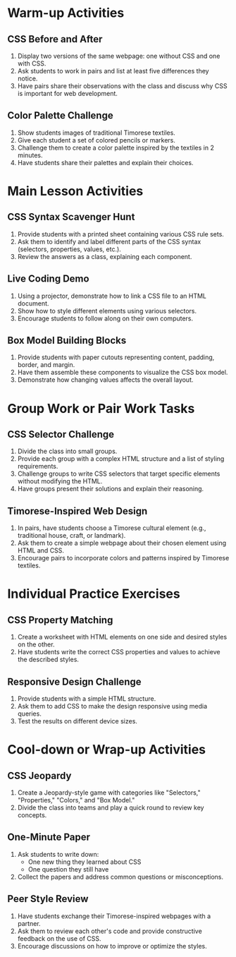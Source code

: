 # Warm-up Activities

## CSS Before and After

1. Display two versions of the same webpage: one without CSS and one with CSS.
2. Ask students to work in pairs and list at least five differences they notice.
3. Have pairs share their observations with the class and discuss why CSS is important for web development.

## Color Palette Challenge

1. Show students images of traditional Timorese textiles.
2. Give each student a set of colored pencils or markers.
3. Challenge them to create a color palette inspired by the textiles in 2 minutes.
4. Have students share their palettes and explain their choices.

# Main Lesson Activities

## CSS Syntax Scavenger Hunt

1. Provide students with a printed sheet containing various CSS rule sets.
2. Ask them to identify and label different parts of the CSS syntax (selectors, properties, values, etc.).
3. Review the answers as a class, explaining each component.

## Live Coding Demo

1. Using a projector, demonstrate how to link a CSS file to an HTML document.
2. Show how to style different elements using various selectors.
3. Encourage students to follow along on their own computers.

## Box Model Building Blocks

1. Provide students with paper cutouts representing content, padding, border, and margin.
2. Have them assemble these components to visualize the CSS box model.
3. Demonstrate how changing values affects the overall layout.

# Group Work or Pair Work Tasks

## CSS Selector Challenge

1. Divide the class into small groups.
2. Provide each group with a complex HTML structure and a list of styling requirements.
3. Challenge groups to write CSS selectors that target specific elements without modifying the HTML.
4. Have groups present their solutions and explain their reasoning.

## Timorese-Inspired Web Design

1. In pairs, have students choose a Timorese cultural element (e.g., traditional house, craft, or landmark).
2. Ask them to create a simple webpage about their chosen element using HTML and CSS.
3. Encourage pairs to incorporate colors and patterns inspired by Timorese textiles.

# Individual Practice Exercises

## CSS Property Matching

1. Create a worksheet with HTML elements on one side and desired styles on the other.
2. Have students write the correct CSS properties and values to achieve the described styles.

## Responsive Design Challenge

1. Provide students with a simple HTML structure.
2. Ask them to add CSS to make the design responsive using media queries.
3. Test the results on different device sizes.

# Cool-down or Wrap-up Activities

## CSS Jeopardy

1. Create a Jeopardy-style game with categories like "Selectors," "Properties," "Colors," and "Box Model."
2. Divide the class into teams and play a quick round to review key concepts.

## One-Minute Paper

1. Ask students to write down:
   - One new thing they learned about CSS
   - One question they still have
2. Collect the papers and address common questions or misconceptions.

## Peer Style Review

1. Have students exchange their Timorese-inspired webpages with a partner.
2. Ask them to review each other's code and provide constructive feedback on the use of CSS.
3. Encourage discussions on how to improve or optimize the styles.
